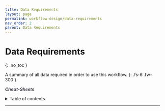 ```yaml
---
title: Data Requirements
layout: page
permalink: workflow-design/data-requirements
nav_order: 2
parent: Data Requirements
---
```


# Data Requirements
{: .no_toc }

A summary of all data required in order to use this workflow.
{: .fs-6 .fw-300 }

<a href="{{ site.baseurl }}/cheat-sheets/quickstart" style="color: #44434d; text-decoration: none;"><strong><i>Cheat-Sheets</i></strong></a>
<details markdown="block">
  <summary>
    Table of contents
  </summary>
  {: .text-delta }
1. TOC
{:toc}
</details>

---